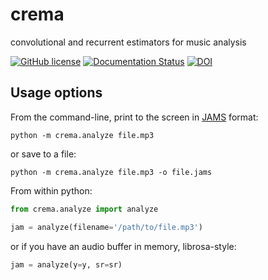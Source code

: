 # crema
convolutional and recurrent estimators for music analysis

[![GitHub license](https://img.shields.io/badge/license-BSD-blue.svg)](https://raw.githubusercontent.com/bmcfee/crema/master/LICENSE)
[![Documentation Status](https://readthedocs.org/projects/crema/badge/?version=latest)](http://crema.readthedocs.io/en/latest/?badge=latest)
[![DOI](https://zenodo.org/badge/DOI/10.5281/zenodo.1010486.svg)](https://doi.org/10.5281/zenodo.1010486)


Usage options
-------------

From the command-line, print to the screen in [JAMS](https://github.com/marl/jams) format:

```
python -m crema.analyze file.mp3
```

or save to a file:

```
python -m crema.analyze file.mp3 -o file.jams
```


From within python:

```python
from crema.analyze import analyze

jam = analyze(filename='/path/to/file.mp3')
```

or if you have an audio buffer in memory, librosa-style:

```python
jam = analyze(y=y, sr=sr)
```

